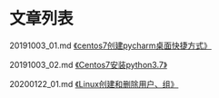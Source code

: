 # 文章列表

20191003_01.md [《centos7创建pycharm桌面快捷方式》](https://github.com/bertramcheng/blog/blob/master/common/20191003_01.md)

20191003_02.md [《Centos7安装python3.7》](https://github.com/bertramcheng/blog/blob/master/common/20191003_02.md)

20200122_01.md [《Linux创建和删除用户、组》](https://github.com/bertramcheng/blog/blob/master/common/20200122_01.md)


